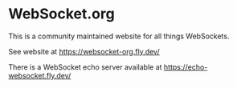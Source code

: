 # WebSocket.org

This is a community maintained website for all things WebSockets.

See website at https://websocket-org.fly.dev/

There is a WebSocket echo server available at https://echo-websocket.fly.dev/